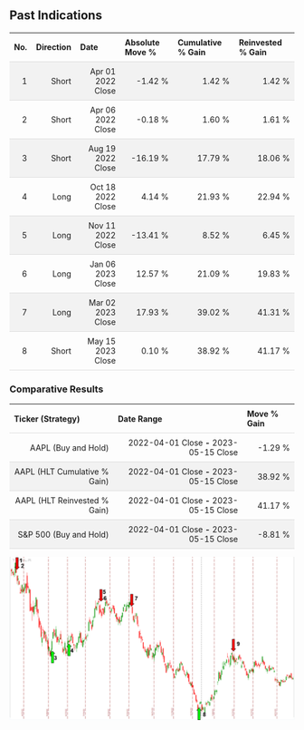 
<style>
.hits {
            border-collapse: collapse;
            width: 100%;
        }
        .hits th, td {
            padding: 8px;
            border-bottom: 1px solid #ddd;
        }
        
        .hits td {text-align: right;}
        .hits th {text-align: left;}
        
        .hits tr:nth-child(even) {
            background-color: #f2f2f2;
        }
        
        .chartCol {
            width: 50%;
            float: left;
            padding: 20px;
        }  
</style>
    
<br>

## Past Indications

<table class="hits">
    <tr>
        <th>No.</th>
        <th>Direction</th>
        <th>Date</th>
        <th>Absolute Move %</th>
        <th>Cumulative % Gain</th>
        <th>Reinvested % Gain</th>
      </tr>
    <tr>
        <td>1</td>
        <td>Short</td>
        <td>Apr 01 2022 Close</td>
        <td>-1.42 %</td>
        <td>1.42 %</td>
        <td>1.42 %</td>
    </tr>
    <tr>
        <td>2</td>
        <td>Short</td>
        <td>Apr 06 2022 Close</td>
        <td>-0.18 %</td>
        <td>1.60 %</td>
        <td>1.61 %</td>
    </tr>
    <tr>
        <td>3</td>
        <td>Short</td>
        <td>Aug 19 2022 Close</td>
        <td>-16.19 %</td>
        <td>17.79 %</td>
        <td>18.06 %</td>
    </tr>
    <tr>
        <td>4</td>
        <td>Long</td>
        <td>Oct 18 2022 Close</td>
        <td>4.14 %</td>
        <td>21.93 %</td>
        <td>22.94 %</td>
    </tr>
    <tr>
        <td>5</td>
        <td>Long</td>
        <td>Nov 11 2022 Close</td>
        <td>-13.41 %</td>
        <td>8.52 %</td>
        <td>6.45 %</td>
    </tr>
    <tr>
        <td>6</td>
        <td>Long</td>
        <td>Jan 06 2023 Close</td>
        <td>12.57 %</td>
        <td>21.09 %</td>
        <td>19.83 %</td>
    </tr>
    <tr>
        <td>7</td>
        <td>Long</td>
        <td>Mar 02 2023 Close</td>
        <td>17.93 %</td>
        <td>39.02 %</td>
        <td>41.31 %</td>
    </tr>
    <tr>
        <td>8</td>
        <td>Short</td>
        <td>May 15 2023 Close</td>
        <td>0.10 %</td>
        <td>38.92 %</td>
        <td>41.17 %</td>
    </tr>
    
</table>

### Comparative Results

<table class="hits">
    <thead>
        <th>Ticker (Strategy)</th>
        <th>Date Range</th>
        <th>Move % Gain</th>
    </thead>
    <tbody>
        <tr>
            <td>AAPL (Buy and Hold)</td>
            <td>2022-04-01 Close <b>-</b> 2023-05-15 Close</td>
            <td>-1.29 %</td>
        </tr>
        <tr>
            <td>AAPL (HLT Cumulative % Gain)</td>
            <td>2022-04-01 Close <b>-</b> 2023-05-15 Close</td>
            <td>38.92 %</td>
        </tr>
        <tr>
            <td>AAPL (HLT Reinvested % Gain)</td>
            <td>2022-04-01 Close <b>-</b> 2023-05-15 Close</td>
            <td>41.17 %</td>
        </tr>
        <tr>
            <td>S&P 500 (Buy and Hold)</td>
            <td>2022-04-01 Close <b>-</b> 2023-05-15 Close</td>
            <td>-8.81 %</td>
        </tr>
    </tbody>
</table>

![Plot](charts/TSLAstatic.png)